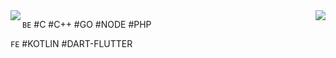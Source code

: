 <div>

  <a href="#" width="50%">
    <img align="left"   padding="0" margin="0"  src="https://github-readme-stats.vercel.app/api/top-langs/?username=rkdmf0000&theme=dracula&layout=compact&langs_count=24" />
  </a>

  <a href="#" width="50%">
    <img align="right" padding="0" margin="0"  src="https://github-readme-stats.vercel.app/api/wakatime?username=rkdmf0000&theme=dracula&layout=compact" />
  </a>

</div>


`BE` #C #C++ #GO #NODE #PHP 
  
`FE` #KOTLIN #DART-FLUTTER
